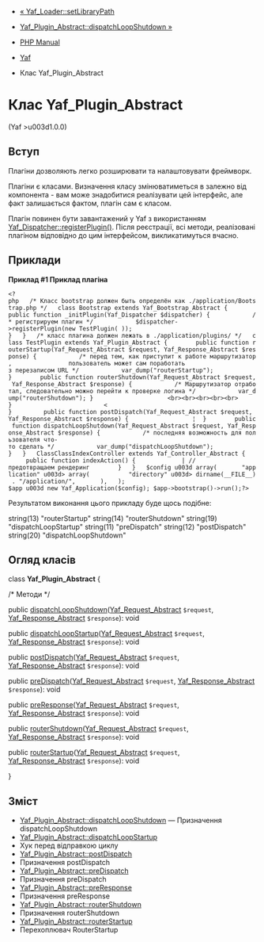 - [« Yaf_Loader::setLibraryPath](yaf-loader.setlibrarypath.md)
- [Yaf_Plugin_Abstract::dispatchLoopShutdown
»](yaf-plugin-abstract.dispatchloopshutdown.md)

- [PHP Manual](index.md)
- [Yaf](book.yaf.md)
- Клас Yaf_Plugin_Abstract

# Клас Yaf_Plugin_Abstract

(Yaf \>u003d1.0.0)

## Вступ

Плагіни дозволяють легко розширювати та налаштовувати фреймворк.

Плагіни є класами. Визначення класу змінюватиметься в
залежно від компонента - вам може знадобитися реалізувати цей
інтерфейс, але факт залишається фактом, плагін сам є класом.

Плагін повинен бути завантажений у Yaf з використанням
[Yaf_Dispatcher::registerPlugin()](yaf-dispatcher.registerplugin.md).
Після реєстрації, всі методи, реалізовані плагіном відповідно до
цим інтерфейсом, викликатимуться вчасно.

## Приклади

**Приклад #1 Приклад плагіна**

` <?php   /* Класс bootstrap должен быть определён как ./application/Bootstrap.php */   class Bootstrap extends Yaf_Bootstrap_Abstract {        public function _initPlugin(Yaf_Dispatcher $dispatcher) {            /* регистрируем плагин */            $dispatcher->registerPlugin(new TestPlugin( )); }   }   /* класс плагина должен лежать в ./application/plugins/ */   class TestPlugin extends Yaf_Plugin_Abstract {        public function routerStartup(Yaf_Request_Abstract $request, Yaf_Response_Abstract $response) {            /* перед тем, как приступит к работе маршрутизатор,                пользователь может сам поработать з перезаписом URL */            var_dump("routerStartup"); }        public function routerShutdown(Yaf_Request_Abstract $request, Yaf_Response_Abstract $response) {            /* Маршрутизатор отработал, следовательно можно перейти к проверке логина */            var_dump("routerShutdown"); }                     <br><br><br><br><br> }                          < }         public function postDispatch(Yaf_Request_Abstract $request, Yaf_Response_Abstract $response) {                  ¦  }        public function dispatchLoopShutdown(Yaf_Request_Abstract $request, Yaf_Response_Abstract $response) {            /* последняя возможность для пользователя что-то сделать */            var_dump("dispatchLoopShutdown"); }   }   ClassClassIndexController extends Yaf_Controller_Abstract {        public function indexAction() {             | //предотвращаем рендеринг        }   }   $config u003d array(       "application" u003d> array(           "directory" u003d> dirname(__FILE__) . "/application/",       ),   ); $app u003d new Yaf_Application($config); $app->bootstrap()->run();?> `

Результатом виконання цього прикладу буде щось подібне:

string(13) "routerStartup"
string(14) "routerShutdown"
string(19) "dispatchLoopStartup"
string(11) "preDispatch"
string(12) "postDispatch"
string(20) "dispatchLoopShutdown"

## Огляд класів

class **Yaf_Plugin_Abstract** {

/\* Методи \*/

public
[dispatchLoopShutdown](yaf-plugin-abstract.dispatchloopshutdown.md)([Yaf_Request_Abstract](class.yaf-request-abstract.md)
`$request`, [Yaf_Response_Abstract](class.yaf-response-abstract.md)
`$response`): void

public
[dispatchLoopStartup](yaf-plugin-abstract.dispatchloopstartup.md)([Yaf_Request_Abstract](class.yaf-request-abstract.md)
`$request`, [Yaf_Response_Abstract](class.yaf-response-abstract.md)
`$response`): void

public
[postDispatch](yaf-plugin-abstract.postdispatch.md)([Yaf_Request_Abstract](class.yaf-request-abstract.md)
`$request`, [Yaf_Response_Abstract](class.yaf-response-abstract.md)
`$response`): void

public
[preDispatch](yaf-plugin-abstract.predispatch.md)([Yaf_Request_Abstract](class.yaf-request-abstract.md)
`$request`, [Yaf_Response_Abstract](class.yaf-response-abstract.md)
`$response`): void

public
[preResponse](yaf-plugin-abstract.preresponse.md)([Yaf_Request_Abstract](class.yaf-request-abstract.md)
`$request`, [Yaf_Response_Abstract](class.yaf-response-abstract.md)
`$response`): void

public
[routerShutdown](yaf-plugin-abstract.routershutdown.md)([Yaf_Request_Abstract](class.yaf-request-abstract.md)
`$request`, [Yaf_Response_Abstract](class.yaf-response-abstract.md)
`$response`): void

public
[routerStartup](yaf-plugin-abstract.routerstartup.md)([Yaf_Request_Abstract](class.yaf-request-abstract.md)
`$request`, [Yaf_Response_Abstract](class.yaf-response-abstract.md)
`$response`): void

}

## Зміст

- [Yaf_Plugin_Abstract::dispatchLoopShutdown](yaf-plugin-abstract.dispatchloopshutdown.md)
— Призначення dispatchLoopShutdown
- [Yaf_Plugin_Abstract::dispatchLoopStartup](yaf-plugin-abstract.dispatchloopstartup.md)
- Хук перед відправкою циклу
- [Yaf_Plugin_Abstract::postDispatch](yaf-plugin-abstract.postdispatch.md)
- Призначення postDispatch
- [Yaf_Plugin_Abstract::preDispatch](yaf-plugin-abstract.predispatch.md)
- Призначення preDispatch
- [Yaf_Plugin_Abstract::preResponse](yaf-plugin-abstract.preresponse.md)
- Призначення preResponse
- [Yaf_Plugin_Abstract::routerShutdown](yaf-plugin-abstract.routershutdown.md)
- Призначення routerShutdown
- [Yaf_Plugin_Abstract::routerStartup](yaf-plugin-abstract.routerstartup.md)
- Перехоплювач RouterStartup
